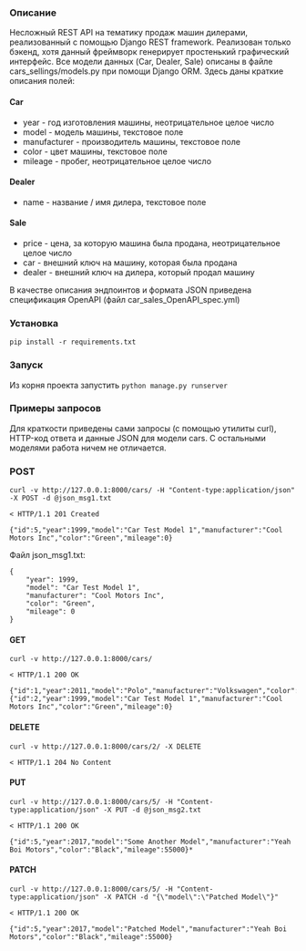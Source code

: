 ### Описание
Несложный REST API на тематику продаж машин дилерами, реализованный с помощью Django REST framework. 
Реализован только бэкенд, хотя данный фреймворк генерирует простенький графический интерфейс.
Все модели данных (Car, Dealer, Sale) описаны в файле cars_sellings/models.py при помощи Django ORM.
Здесь даны краткие описания полей:

#### Car
* year - год изготовления машины, неотрицательное целое число
* model - модель машины, текстовое поле
* manufacturer - производитель машины, текстовое поле
* color - цвет машины, текстовое поле
* mileage - пробег, неотрицательное целое число
 
#### Dealer
* name - название / имя дилера, текстовое поле

#### Sale
* price - цена, за которую машина была продана, неотрицательное целое число
* car - внешний ключ на машину, которая была продана
* dealer - внешний ключ на дилера, который продал машину

В качестве описания эндпоинтов и формата JSON приведена спецификация OpenAPI (файл car_sales_OpenAPI_spec.yml)

### Установка
```pip install -r requirements.txt```

### Запуск
Из корня проекта запустить ```python manage.py runserver```

### Примеры запросов
Для краткости приведены сами запросы (с помощью утилиты curl), HTTP-код ответа и данные JSON для модели cars. С остальными моделями работа ничем не отличается.

### POST
```
curl -v http://127.0.0.1:8000/cars/ -H "Content-type:application/json" -X POST -d @json_msg1.txt

< HTTP/1.1 201 Created

{"id":5,"year":1999,"model":"Car Test Model 1","manufacturer":"Cool Motors Inc","color":"Green","mileage":0}
```

Файл json_msg1.txt:
```
{
	"year": 1999, 
	"model": "Car Test Model 1", 
	"manufacturer": "Cool Motors Inc", 
	"color": "Green", 
	"mileage": 0
}
```

#### GET
```
curl -v http://127.0.0.1:8000/cars/

< HTTP/1.1 200 OK

{"id":1,"year":2011,"model":"Polo","manufacturer":"Volkswagen","color":"Black","mileage":89000},
{"id":2,"year":1999,"model":"Car Test Model 1","manufacturer":"Cool Motors Inc","color":"Green","mileage":0}
```

#### DELETE
```
curl -v http://127.0.0.1:8000/cars/2/ -X DELETE

< HTTP/1.1 204 No Content
```

#### PUT
```
curl -v http://127.0.0.1:8000/cars/5/ -H "Content-type:application/json" -X PUT -d @json_msg2.txt

< HTTP/1.1 200 OK

{"id":5,"year":2017,"model":"Some Another Model","manufacturer":"Yeah Boi Motors","color":"Black","mileage":55000}*
```

#### PATCH 
```
curl -v http://127.0.0.1:8000/cars/5/ -H "Content-type:application/json" -X PATCH -d "{\"model\":\"Patched Model\"}"

< HTTP/1.1 200 OK

{"id":5,"year":2017,"model":"Patched Model","manufacturer":"Yeah Boi Motors","color":"Black","mileage":55000}
```

### 

